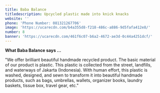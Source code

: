 ```yaml
---
title: Baba Balance
titledescription: Upcycled plastic made into knick knacks
website: ''
phone: 'Phone Number: 081321267706'
image: 'https://ucarecdn.com/b4a355d8-f218-486c-a886-9d5fafa412e8/'
number: 8
banner: 'https://ucarecdn.com/461f6c07-b6a2-4672-ae3d-0c44a4251dcf/'
---
```

**What Baba Balance says ...**

"We offer brilliant beautiful handmade recycled product. The basic material of our product is plastic. This plastic is collected from the street, landfills, and waterways of Jakarta (Indonesia). With human effort, this plastic is washed, designed, and sewn to transform it into beautiful handmade products, such as bags, umbrellas, wallets, organizer books, laundry baskets, tissue box, travel gear, etc."
